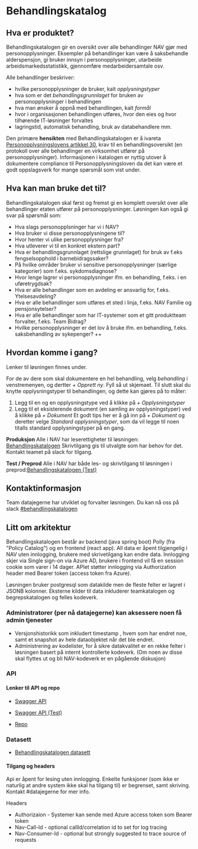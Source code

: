 # Behandlingskatalog


## Hva er produktet?
Behandlingskatalogen gir en oversikt over alle behandlinger NAV gjør med personopplysninger. Eksempler på behandlinger kan være å saksbehandle alderspensjon, gi bruker innsyn i personopplysninger, utarbeide arbeidsmarkedsstatistikk, gjennomføre medarbeidersamtale osv. 

Alle behandlinger beskriver:
* hvilke personopplysninger de bruker, kalt _opplysningstyper_ 
* hva som er det _behandlingsgrunnlaget_ for bruken av personopplysninger i behandlingen
* hva man ønsker å oppnå med behandlingen, kalt _formål_
* hvor i organisasjonen behandlingen utføres, hvor den eies og hvor tilhørende IT-løsninger forvaltes
* lagringstid, automatisk behandling, bruk av databehandlere mm.

Den primære **hensikten** med Behandlingskatalogen er å ivareta [Personopplysningslovens artikkel 30](https://lovdata.no/lov/2018-06-15-38/gdpr/a30), krav til en behandlingsoversikt (en protokoll over alle behandlinger en virksomhet utfører på personopplysninger). Informasjonen i katalogen er nyttig utover å dokumentere compliance til Personopplysningsloven da det kan være et godt oppslagsverk for mange spørsmål som vist under.

## Hva kan man bruke det til?
Behandlingskatalogen skal først og fremst gi en komplett oversikt over alle behandlinger etaten utfører på personopplysninger. Løsningen kan også gi svar på spørsmål som:
* Hva slags personopplsninger har vi i NAV?
* Hva bruker vi disse personopplysningene til?
* Hvor henter vi ulike personopplysninger fra?
* Hva utleverer vi til en konkret ekstern part?
* Hva er behandlingsgrunnlaget (rettslige grunnlaget) for bruk av f.eks fengselsopphold i barnebidragssaker?
* På hvilke områder bruker vi sensitive personopplysninger (særlige kategorier) som f.eks. sykdomsdiagnose?
* Hvor lenge lagrer vi personopplysninger ifm. en behandling, f.eks. i en uføretrygdsak?
* Hva er alle behandlinger som en avdeling er ansvarlig for, f.eks. Ytelsesavdeling?
* Hva er alle behandlinger som utføres et sted i linja, f.eks. NAV Familie og pensjonsytelser?
* Hva er alle behandlinger som har IT-systemer som et gitt produktteam forvalter, f.eks. Team Bidrag?
* Hvilke personopplysninger er det lov å bruke ifm. en behandling, f.eks. saksbehandling av sykepenger?
++

## Hvordan komme i gang?
Lenker til løsningen finnes under. 

For de av dere som skal dokumentere en hel behandling, velg _behandling_ i venstremenyen, og dertter _+ Opprett ny_. Fyll så ut skjemaet. Til slutt skal du knytte opplysningstyper til behandlingen, og dette kan gjøres på to måter:
1. Legg til en og en opplysningstype ved å klikke på _+ Opplysningstyper_
2. Legg til et eksisterende dokument (en samling av opplysningstyper) ved å klikke på _+ Dokument_
Et godt tips her er å gå inn på _+ Dokument_ og deretter velge _Standard opplysningstyper_, som da vil legge til noen titalls standard opplysningstyper på en gang. 

**Produksjon**
Alle i NAV har leserettigheter til løsningen: [Behandlingskatalogen](https://behandlingskatalog.nais.adeo.no)
Skrivtilgang gis til utvalgte som har behov for det. Kontakt teamet på slack for tilgang. 

**Test / Preprod**
Alle i NAV har både les- og skrivtilgang til løsningen i preprod:[Behandlingskatalogen (Test)](https://behandlingskatalog.nais.preprod.local)


## Kontaktinformasjon
Team datajegerne har utviklet og forvalter løsningen. Du kan nå oss på slack [#behandlingskatalogen](https://nav-it.slack.com/archives/CR1B19E6L)


## Litt om arkitektur
Behandlingskatalogen består av backend (java spring boot) Polly (fra "Policy Catalog") og en frontend (react app).
All data er åpent tilgjengelig i NAV uten innlogging, brukere med skrivetilgang kan endre data. Innlogging skjer via Single sign-on via Azure AD, brukere i frontend vil få en session cookie som varer i 14 dager. APIet støtter innlogging via Authorization header med Bearer token (access token fra Azure).

Løsningen bruker postgresql som datakilde men de fleste felter er lagret i JSONB kolonner.
Eksterne kilder til data inkluderer teamkatalogen og begrepskatalogen og felles kodeverk.

### Administratorer (per nå datajegerne) kan aksessere noen få admin tjenester
* Versjonshistorikk som inkludert timestamp , hvem som har endret noe, samt et snapshot av hele dataobjektet når det ble endret.
* Administrering av kodelister, for å sikre datakvalitet er en rekke felter i løsningen basert på internt kontrollerte kodeverk. (Om noen av disse skal flyttes ut og bli NAV-kodeverk er en pågående diskusjon)

### API

#### Lenker til API og repo
* [Swagger API](https://polly.nais.adeo.no/swagger-ui.html)
* [Swagger API (Test)](https://polly.dev.adeo.no/swagger-ui.html)

* [Repo](https://github.com/navikt/polly)

### Datasett
* [Behandlingskatalogen datasett](https://data.adeo.no/datapakke/37427aeae539aba2dee2c40ae4ac9319) 

#### Tilgang og headers
Api er åpent for lesing uten innlogging. Enkelte funksjoner (som ikke er naturlig at andre system ikke skal ha tilgang til) er begrenset, samt skriving. Kontakt #datajegerne for mer info.

Headers
* Authorizaion - Systemer kan sende med Azure access token som Bearer token
* Nav-Call-Id - optional callId/correlation id to set for log tracing
* Nav-Consumer-Id - optional but strongly suggested to trace source of requests



